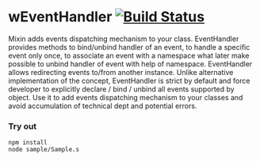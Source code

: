 # wEventHandler [![Build Status](https://travis-ci.org/Wandalen/wEventHandler.svg?branch=master)](https://travis-ci.org/Wandalen/wEventHandler)

Mixin adds events dispatching mechanism to your class. EventHandler provides methods to bind/unbind handler of an event, to handle a specific event only once, to associate an event with a namespace what later make possible to unbind handler of event with help of namespace. EventHandler allows redirecting events to/from another instance. Unlike alternative implementation of the concept, EventHandler is strict by default and force developer to explicitly declare / bind / unbind all events supported by object. Use it to add events dispatching mechanism to your classes and avoid accumulation of technical dept and potential errors.

### Try out
```
npm install
node sample/Sample.s
```











































